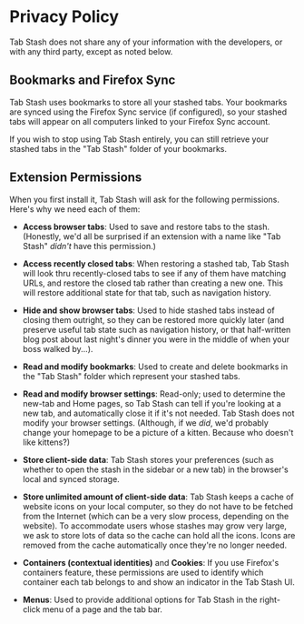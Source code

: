 # Privacy Policy

Tab Stash does not share any of your information with the developers, or with
any third party, except as noted below.

## Bookmarks and Firefox Sync

Tab Stash uses bookmarks to store all your stashed tabs.  Your bookmarks are
synced using the Firefox Sync service (if configured), so your stashed tabs will
appear on all computers linked to your Firefox Sync account.

If you wish to stop using Tab Stash entirely, you can still retrieve your
stashed tabs in the "Tab Stash" folder of your bookmarks.

## Extension Permissions

When you first install it, Tab Stash will ask for the following permissions.
Here's why we need each of them:

- **Access browser tabs**: Used to save and restore tabs to the stash.
  (Honestly, we'd all be surprised if an extension with a name like "Tab Stash"
  *didn't* have this permission.)

- **Access recently closed tabs**: When restoring a stashed tab, Tab Stash will
  look thru recently-closed tabs to see if any of them have matching URLs, and
  restore the closed tab rather than creating a new one.  This will restore
  additional state for that tab, such as navigation history.

- **Hide and show browser tabs**: Used to hide stashed tabs instead of closing
  them outright, so they can be restored more quickly later (and preserve useful
  tab state such as navigation history, or that half-written blog post about
  last night's dinner you were in the middle of when your boss walked by...).

- **Read and modify bookmarks**: Used to create and delete bookmarks in the "Tab
  Stash" folder which represent your stashed tabs.

- **Read and modify browser settings**: Read-only; used to determine the new-tab
  and Home pages, so Tab Stash can tell if you're looking at a new tab, and
  automatically close it if it's not needed.  Tab Stash does not modify your
  browser settings.  (Although, if we *did*, we'd probably change your homepage
  to be a picture of a kitten.  Because who doesn't like kittens?)

- **Store client-side data**: Tab Stash stores your preferences (such as whether
  to open the stash in the sidebar or a new tab) in the browser's local and
  synced storage.

- **Store unlimited amount of client-side data**: Tab Stash keeps a cache of
  website icons on your local computer, so they do not have to be fetched from
  the Internet (which can be a very slow process, depending on the website).  To
  accommodate users whose stashes may grow very large, we ask to store lots of
  data so the cache can hold all the icons.  Icons are removed from the cache
  automatically once they're no longer needed.

- **Containers (contextual identities)** and **Cookies**: If you use Firefox's
  containers feature, these permissions are used to identify which container
  each tab belongs to and show an indicator in the Tab Stash UI.

- **Menus**: Used to provide additional options for Tab Stash in the right-click
  menu of a page and the tab bar.
